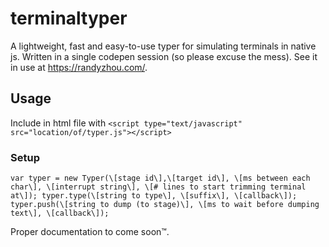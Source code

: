# terminaltyper
A lightweight, fast and easy-to-use typer for simulating terminals in native js. Written in a single codepen session (so please excuse the mess). See it in use at https://randyzhou.com/.

## Usage
Include in html file with `<script type="text/javascript" src="location/of/typer.js"></script>`

### Setup
`var typer = new Typer(\[stage id\],\[target id\], \[ms between each char\], \[interrupt string\], \[# lines to start trimming terminal at\]);
typer.type(\[string to type\], \[suffix\], \[callback\]);
typer.push(\[string to dump (to stage)\], \[ms to wait before dumping text\], \[callback\]);
`

Proper documentation to come soon™.

